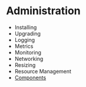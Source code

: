 # Administration

- Installing
- Upgrading
- Logging
- Metrics
- Monitoring
- Networking
- Resizing
- Resource Management
- [Components](components)
